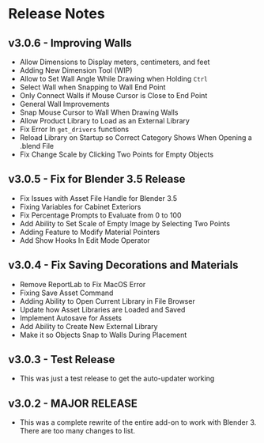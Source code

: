 # Release Notes

## v3.0.6 - Improving Walls

* Allow Dimensions to Display meters, centimeters, and feet
* Adding New Dimension Tool (WIP)
* Allow to Set Wall Angle While Drawing when Holding `Ctrl`
* Select Wall when Snapping to Wall End Point
* Only Connect Walls if Mouse Cursor is Close to End Point
* General Wall Improvements
* Snap Mouse Cursor to Wall When Drawing Walls
* Allow Product Library to Load as an External Library
* Fix Error In `get_drivers` functions
* Reload Library on Startup so Correct Category Shows When Opening a .blend File
* Fix Change Scale by Clicking Two Points for Empty Objects

## v3.0.5 - Fix for Blender 3.5 Release

* Fix Issues with Asset File Handle for Blender 3.5
* Fixing Variables for Cabinet Exteriors
* Fix Percentage Prompts to Evaluate from 0 to 100
* Add Ability to Set Scale of Empty Image by Selecting Two Points
* Adding Feature to Modify Material Pointers
* Add Show Hooks In Edit Mode Operator

## v3.0.4 - Fix Saving Decorations and Materials

* Remove ReportLab to Fix MacOS Error
* Fixing Save Asset Command
* Adding Ability to Open Current Library in File Browser
* Update how Asset Libraries are Loaded and Saved
* Implement Autosave for Assets
* Add Ability to Create New External Library
* Make it so Objects Snap to Walls During Placement

## v3.0.3 - Test Release

* This was just a test release to get the auto-updater working

## v3.0.2 - MAJOR RELEASE

* This was a complete rewrite of the entire add-on to work with Blender 3. There are too many changes to list.
